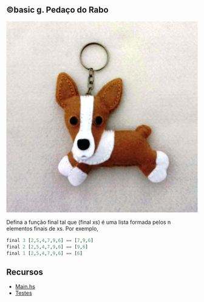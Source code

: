 ## ©basic g. Pedaço do Rabo

![](image.jpg)

Defina a função final tal que (final xs) é uma lista formada pelos n elementos finais de xs. Por exemplo,

```hs
final 3 [2,5,4,7,9,6] == [7,9,6]
final 2 [2,5,4,7,9,6] == [9,6]
final 1 [2,5,4,7,9,6] == [6]
```

## Recursos 

- [Main.hs](Main.hs)
- [Testes](t.vpl)
